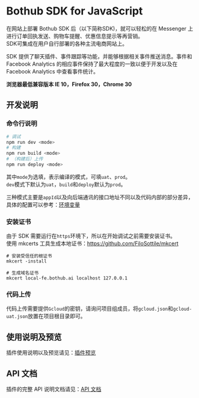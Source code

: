 # Bothub SDK for JavaScript

在网站上部署 Bothub SDK 后（以下简称SDK)，就可以轻松的在 Messenger 上进行订单回执发送、购物车提醒、优惠信息提示等再营销。  
SDK可集成在用户自行部署的各种主流电商网站上。

SDK 提供了聊天插件、事件跟踪等功能，并能够根据相关事件推送消息。事件和 Facebook Analytics 的相应事件保持了最大程度的一致以便于开发以及在 Facebook Analytics 中查看事件统计。

**浏览器最低兼容版本 IE 10，Firefox 30，Chrome 30** 

## 开发说明

### 命令行说明
```bash
# 调试
npm run dev <mode>
# 构建
npm run build <mode>
# （构建后）上传
npm run deploy <mode>
```

其中`mode`为选填，表示编译的模式，可填`uat`、`prod`。  
`dev`模式下默认为`uat`，`build`和`deploy`默认为`prod`。  

三种模式主要是`appId`以及向后端通讯的接口地址不同以及代码内部的部分差异，具体的配置可以参考：[环境变量](./build/env.ts)

### 安装证书
由于 SDK 需要运行在`https`环境下，所以在开始调试之前需要安装证书。  
使用 mkcerts 工具生成本地证书：https://github.com/FiloSottile/mkcert  

```shell
# 安装受信任的根证书
mkcert -install

# 生成域名证书
mkcert local-fe.bothub.ai localhost 127.0.0.1
```

### 代码上传
代码上传需要提供`Gcloud`的密钥，请询问项目组成员，将`gcloud.json`和`gcloud-uat.json`放置在项目根目录即可。

## 使用说明及预览

插件使用说明以及预览请见：[插件预览](https://bothub-ai.github.io/bothub-sdk-for-javascript/)

## API 文档

插件的完整 API 说明文档请见：[API 文档](./docs/api-docs/index.md)
